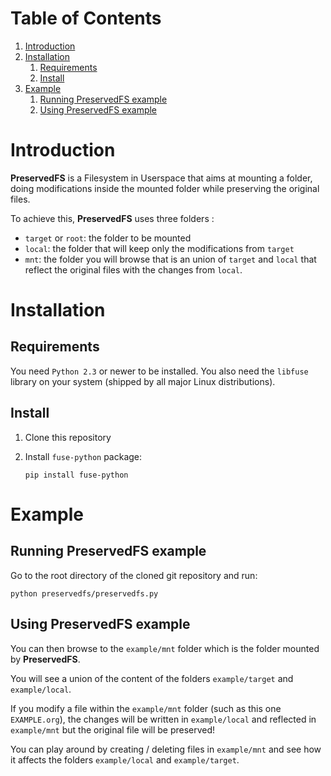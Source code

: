 
# Table of Contents

1.  [Introduction](#org040c96a)
2.  [Installation](#orgc82ad3f)
    1.  [Requirements](#orga203bd9)
    2.  [Install](#orgf0ba1eb)
3.  [Example](#org0c39f09)
    1.  [Running PreservedFS example](#orgb8e82b0)
    2.  [Using PreservedFS example](#org58fe6de)



# Introduction

**PreservedFS** is a Filesystem in Userspace that aims at mounting a folder, doing modifications inside the mounted folder while preserving the original files.

To achieve this, **PreservedFS** uses three folders :

-   `target` or `root`: the folder to be mounted
-   `local`: the folder that will keep only the modifications from `target`
-   `mnt`: the folder you will browse that is an union of `target` and `local` that reflect the original files with the changes from `local`.


<a id="orgc82ad3f"></a>

# Installation


## Requirements

You need `Python 2.3` or newer to be installed. You also need the `libfuse` library on your system (shipped by all major Linux distributions).


## Install

1.  Clone this repository
2.  Install `fuse-python` package:
    
        pip install fuse-python


# Example


## Running PreservedFS example

Go to the root directory of the cloned git repository and run:

    python preservedfs/preservedfs.py


## Using PreservedFS example

You can then browse to the `example/mnt` folder which is the folder mounted by **PreservedFS**.

You will see a union of the content of the folders `example/target` and `example/local`.

If you modify a file within the `example/mnt` folder (such as this one `EXAMPLE.org`), the changes will be written in `example/local` and reflected in `example/mnt` but the original file will be preserved!

You can play around by creating / deleting files in `example/mnt` and see how it affects the folders `example/local` and `example/target`.

